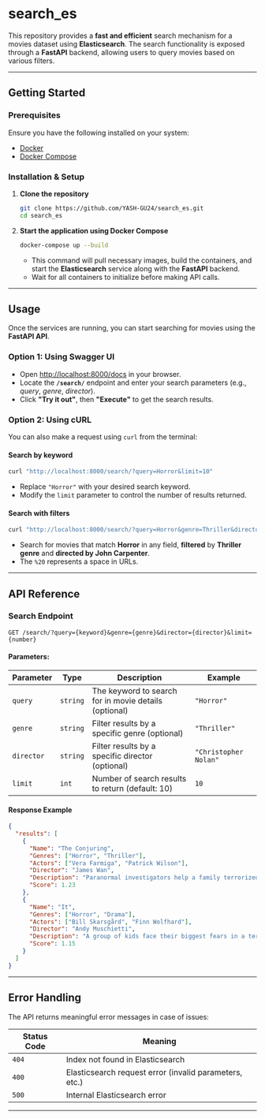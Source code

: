 # **search_es**  

This repository provides a **fast and efficient** search mechanism for a movies dataset using **Elasticsearch**. The search functionality is exposed through a **FastAPI** backend, allowing users to query movies based on various filters.  

---

## **Getting Started**  

### **Prerequisites**  
Ensure you have the following installed on your system:  
- [Docker](https://www.docker.com/get-started)  
- [Docker Compose](https://docs.docker.com/compose/install/)  

### **Installation & Setup**  

1. **Clone the repository**  
   ```bash
   git clone https://github.com/YASH-GU24/search_es.git
   cd search_es
   ```  
   
2. **Start the application using Docker Compose**  
   ```bash
   docker-compose up --build
   ```  
   - This command will pull necessary images, build the containers, and start the **Elasticsearch** service along with the **FastAPI** backend.  
   - Wait for all containers to initialize before making API calls.  

---

## **Usage**  

Once the services are running, you can start searching for movies using the **FastAPI API**.

### **Option 1: Using Swagger UI**  
- Open [http://localhost:8000/docs](http://localhost:8000/docs) in your browser.  
- Locate the **`/search/`** endpoint and enter your search parameters (e.g., *query*, *genre*, *director*).  
- Click **"Try it out"**, then **"Execute"** to get the search results.

### **Option 2: Using cURL**  
You can also make a request using `curl` from the terminal:  

#### **Search by keyword**  
```bash
curl "http://localhost:8000/search/?query=Horror&limit=10"
```
- Replace `"Horror"` with your desired search keyword.  
- Modify the `limit` parameter to control the number of results returned.  

#### **Search with filters**  
```bash
curl "http://localhost:8000/search/?query=Horror&genre=Thriller&director=John%20Carpenter&limit=5"
```
- Search for movies that match **Horror** in any field, **filtered** by **Thriller genre** and **directed by John Carpenter**.
- The `%20` represents a space in URLs.

---

## **API Reference**  

### **Search Endpoint**  
```http
GET /search/?query={keyword}&genre={genre}&director={director}&limit={number}
```

#### **Parameters**:  
| Parameter  | Type   | Description                                           | Example |
|------------|--------|------------------------------------------------------|---------|
| `query`    | `string` | The keyword to search for in movie details (optional) | `"Horror"` |
| `genre`    | `string` | Filter results by a specific genre (optional) | `"Thriller"` |
| `director` | `string` | Filter results by a specific director (optional) | `"Christopher Nolan"` |
| `limit`    | `int`    | Number of search results to return (default: 10) | `10` |

#### **Response Example**  
```json
{
  "results": [
    {
      "Name": "The Conjuring",
      "Genres": ["Horror", "Thriller"],
      "Actors": ["Vera Farmiga", "Patrick Wilson"],
      "Director": "James Wan",
      "Description": "Paranormal investigators help a family terrorized by a dark presence.",
      "Score": 1.23
    },
    {
      "Name": "It",
      "Genres": ["Horror", "Drama"],
      "Actors": ["Bill Skarsgård", "Finn Wolfhard"],
      "Director": "Andy Muschietti",
      "Description": "A group of kids face their biggest fears in a terrifying clown entity.",
      "Score": 1.15
    }
  ]
}
```

---

## **Error Handling**  
The API returns meaningful error messages in case of issues:  

| Status Code | Meaning |
|-------------|---------|
| `404` | Index not found in Elasticsearch |
| `400` | Elasticsearch request error (invalid parameters, etc.) |
| `500` | Internal Elasticsearch error |

---
